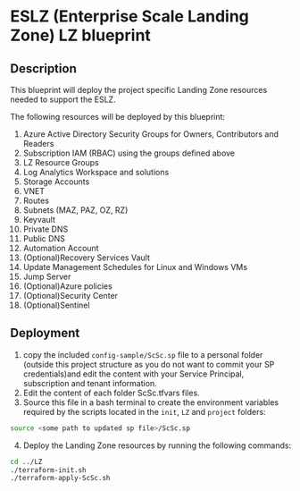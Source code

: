# ESLZ (Enterprise Scale Landing Zone) LZ blueprint

## Description

This blueprint will deploy the project specific Landing Zone resources needed to support the ESLZ.

The following resources will be deployed by this blueprint:

1. Azure Active Directory Security Groups for Owners, Contributors and Readers
2. Subscription IAM (RBAC) using the groups defined above
3. LZ Resource Groups
4. Log Analytics Workspace and solutions
5. Storage Accounts
6. VNET
7. Routes
8. Subnets (MAZ, PAZ, OZ, RZ)
9. Keyvault
10. Private DNS
11. Public DNS
12. Automation Account
13. (Optional)Recovery Services Vault
14. Update Management Schedules for Linux and Windows VMs
15. Jump Server
16. (Optional)Azure policies
17. (Optional)Security Center
18. (Optional)Sentinel

## Deployment

1. copy the included `config-sample/ScSc.sp` file to a personal folder (outside this project structure as you do not want to commit your SP credentials)and edit the content with your Service Principal, subscription and tenant information.
2. Edit the content of each folder ScSc.tfvars files.
3. Source this file in a bash terminal to create the environment variables required by the scripts located in the `init`, `LZ` and `project` folders:
```sh
source <some path to updated sp file>/ScSc.sp
```
4. Deploy the Landing Zone resources by running the following commands:
```sh
cd ../LZ
./terraform-init.sh
./terraform-apply-ScSc.sh
```
